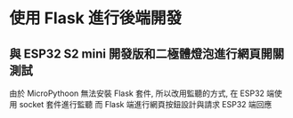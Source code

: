 # 使用 Flask 進行後端開發 
## 與 ESP32 S2 mini 開發版和二極體燈泡進行網頁開關測試
由於 MicroPythoon 無法安裝 Flask 套件, 所以改用監聽的方式, 在 ESP32 端使用 socket 套件進行監聽
而 Flask 端進行網頁按鈕設計與請求 ESP32 端回應

